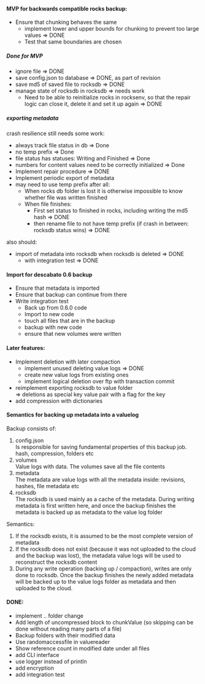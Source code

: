 #### MVP for backwards compatible rocks backup:
- Ensure that chunking behaves the same
    - implement lower and upper bounds for chunking to prevent too large values => DONE
    - Test that same boundaries are chosen
   
##### Done for MVP
- ignore file => DONE
- save config.json to database => DONE, as part of revision
- save md5 of saved file to rocksdb => DONE
- manage state of rocksdb in rocksdb => needs work
    - Need to be able to reinitialize rocks in rocksenv, so that the repair logic can close it, delete it and set it up
    again => DONE

##### exporting metadata
crash resilience still needs some work:
- always track file status in db => Done
- no temp prefix => Done
- file status has statuses: Writing and Finished => Done
- numbers for content values need to be correctly initialized => Done
- Implement repair procedure => DONE
- Implement periodic export of metadata
- may need to use temp prefix after all:
    - When rocks db folder is lost it is otherwise impossible to know whether file was written finished
    - When file finishes:
        - First set status to finished in rocks, including writing the md5 hash => DONE
        - then rename file to not have temp prefix (if crash in between: rocksdb status wins) => DONE  

also should:
- import of metadata into rocksdb when rocksdb is deleted => DONE
    - with integration test => DONE

#### Import for descabato 0.6 backup
- Ensure that metadata is imported
- Ensure that backup can continue from there
- Write integration test
    - Back up from 0.6.0 code
    - Import to new code
    - touch all files that are in the backup
    - backup with new code
    - ensure that new volumes were written

#### Later features:
- Implement deletion with later compaction
    - implement unused deleting value logs => DONE
    - create new value logs from existing ones
    - implement logical deletion over ftp with transaction commit
- reimplement exporting rocksdb to value folder \
    => deletions as special key value pair with a flag for the key  
- add compression with dictionaries

#### Semantics for backing up metadata into a valuelog
Backup consists of:
1. config.json \
    Is responsible for saving fundamental properties of this backup job. hash, compression, folders etc
1. volumes \
    Value logs with data. The volumes save all the file contents
1. metadata \
    The metadata are value logs with all the metadata inside: revisions, hashes, file metadata etc 
1. rocksdb \
    The rocksdb is used mainly as a cache of the metadata. During writing metadata is first written here,
    and once the backup finishes the metadata is backed up as metadata to the value log folder

Semantics:
1. If the rocksdb exists, it is assumed to be the most complete version of metadata
2. If the rocksdb does not exist (because it was not uploaded to the cloud and the backup was lost), the
metadata value logs will be used to reconstruct the rocksdb content
3. During any write operation (backing up / compaction), writes are only done to rocksdb. Once the backup
finishes the newly added metadata will be backed up to the value logs folder as metadata and then uploaded 
to the cloud.
 
#### DONE:
- implement .. folder change
- Add length of uncompressed block to chunkValue (so skipping can be done without reading many parts of a file)
- Backup folders with their modified data
- Use randomaccessfile in valuereader
- Show reference count in modified date under all files
- add CLI interface
- use logger instead of println
- add encryption
- add integration test